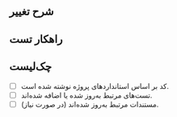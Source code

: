## شرح تغییر
<!-- توضیح دهید چه تغییری ایجاد شده و چرا. -->

## راهکار تست
<!-- گام‌های لازم برای تست تغییرات را توضیح دهید. -->

## چک‌لیست
- [ ] کد بر اساس استانداردهای پروژه نوشته شده است.
- [ ] تست‌های مرتبط به‌روز شده یا اضافه شده‌اند.
- [ ] مستندات مرتبط به‌روز شده‌اند (در صورت نیاز).
